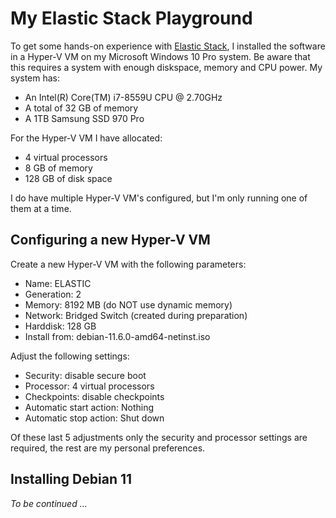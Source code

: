 # My Elastic Stack Playground

To get some hands-on experience with [Elastic Stack](https://www.elastic.co/elastic-stack/), 
I installed the software in a Hyper-V VM on my Microsoft Windows 10 Pro system. Be aware
that this requires a system with enough diskspace, memory and CPU power. My system has:
- An Intel(R) Core(TM) i7-8559U CPU @ 2.70GHz
- A total of 32 GB of memory
- A 1TB Samsung SSD 970 Pro

For the Hyper-V VM I have allocated:
- 4 virtual processors 
- 8 GB of memory
- 128 GB of disk space

I do have multiple Hyper-V VM's configured, but I'm only running one of them at a time.

## Configuring a new Hyper-V VM

Create a new Hyper-V VM with the following parameters:
- Name: ELASTIC
- Generation: 2
- Memory: 8192 MB (do NOT use dynamic memory)
- Network: Bridged Switch (created during preparation)
- Harddisk: 128 GB
- Install from: debian-11.6.0-amd64-netinst.iso

Adjust the following settings:
- Security: disable secure boot
- Processor: 4 virtual processors
- Checkpoints: disable checkpoints
- Automatic start action: Nothing
- Automatic stop action: Shut down

Of these last 5 adjustments only the security and processor settings are required, the rest are my personal preferences.

## Installing Debian 11

*To be continued ...*


